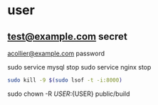 # user
test@example.com
secret
-
acollier@example.com
password

sudo service mysql stop
sudo service nginx stop

```bash
sudo kill -9 $(sudo lsof -t -i:8000)
```

sudo chown -R ${USER}:${USER} public/build
